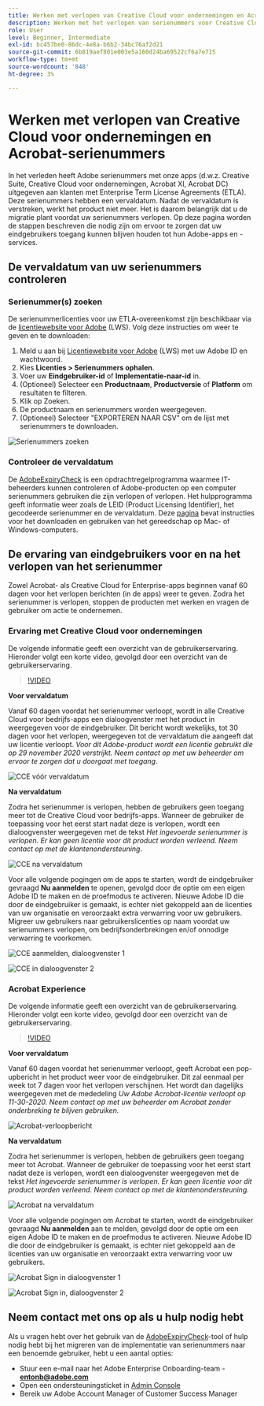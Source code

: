 ```yaml
---
title: Werken met verlopen van Creative Cloud voor ondernemingen en Acrobat-serienummers
description: Werken met het verlopen van serienummers voor Creative Cloud voor ondernemingen en Acrobat
role: User
level: Beginner, Intermediate
exl-id: bc457be0-86dc-4e8a-b6b2-34bc76af2d21
source-git-commit: 6b819aef801e003e5a160d24ba69522cf6a7e715
workflow-type: tm+mt
source-wordcount: '848'
ht-degree: 3%

---
```


# Werken met verlopen van Creative Cloud voor ondernemingen en Acrobat-serienummers

In het verleden heeft Adobe serienummers met onze apps (d.w.z. Creative Suite, Creative Cloud voor ondernemingen, Acrobat XI, Acrobat DC) uitgegeven aan klanten met Enterprise Term License Agreements (ETLA). Deze serienummers hebben een vervaldatum. Nadat de vervaldatum is verstreken, werkt het product niet meer. Het is daarom belangrijk dat u de migratie plant voordat uw serienummers verlopen. Op deze pagina worden de stappen beschreven die nodig zijn om ervoor te zorgen dat uw eindgebruikers toegang kunnen blijven houden tot hun Adobe-apps en -services.

## De vervaldatum van uw serienummers controleren

### Serienummer(s) zoeken

De serienummerlicenties voor uw ETLA-overeenkomst zijn beschikbaar via de [licentiewebsite voor Adobe](https://licensing.adobe.com/) (LWS). Volg deze instructies om weer te geven en te downloaden:

1. Meld u aan bij [Licentiewebsite voor Adobe](https://licensing.adobe.com/) (LWS) met uw Adobe ID en wachtwoord.
1. Kies **Licenties > Serienummers ophalen**.
1. Voer uw **Eindgebruiker-id** of **Implementatie-naar-id** in.
1. (Optioneel) Selecteer een **Productnaam**, **Productversie** of **Platform** om resultaten te filteren.
1. Klik op Zoeken.
1. De productnaam en serienummers worden weergegeven.
1. (Optioneel) Selecteer &quot;EXPORTEREN NAAR CSV&quot; om de lijst met serienummers te downloaden.

![Serienummers zoeken](assets/retrieveserialnumbers.png)

### Controleer de vervaldatum

De [AdobeExpiryCheck](https://helpx.adobe.com/enterprise/kb/volume-license-expiration-check.html) is een opdrachtregelprogramma waarmee IT-beheerders kunnen controleren of Adobe-producten op een computer serienummers gebruiken die zijn verlopen of verlopen. Het hulpprogramma geeft informatie weer zoals de LEID (Product Licensing Identifier), het gecodeerde serienummer en de vervaldatum. Deze [pagina](https://helpx.adobe.com/enterprise/kb/volume-license-expiration-check.html) bevat instructies voor het downloaden en gebruiken van het gereedschap op Mac- of Windows-computers.

## De ervaring van eindgebruikers voor en na het verlopen van het serienummer

Zowel Acrobat- als Creative Cloud for Enterprise-apps beginnen vanaf 60 dagen voor het verlopen berichten (in de apps) weer te geven. Zodra het serienummer is verlopen, stoppen de producten met werken en vragen de gebruiker om actie te ondernemen.

### Ervaring met Creative Cloud voor ondernemingen

De volgende informatie geeft een overzicht van de gebruikerservaring. Hieronder volgt een korte video, gevolgd door een overzicht van de gebruikerservaring.

>[!VIDEO](https://video.tv.adobe.com/v/331746?hidetitle=true)

**Voor vervaldatum**

Vanaf 60 dagen voordat het serienummer verloopt, wordt in alle Creative Cloud voor bedrijfs-apps een dialoogvenster met het product in weergegeven voor de eindgebruiker. Dit bericht wordt wekelijks, tot 30 dagen voor het verlopen, weergegeven tot de vervaldatum die aangeeft dat uw licentie verloopt. *Voor dit Adobe-product wordt een licentie gebruikt die op 29 november 2020 verstrijkt. Neem contact op met uw beheerder om ervoor te zorgen dat u doorgaat met toegang*.

![CCE vóór vervaldatum](assets/cceexpiring.png)

**Na vervaldatum**

Zodra het serienummer is verlopen, hebben de gebruikers geen toegang meer tot de Creative Cloud voor bedrijfs-apps. Wanneer de gebruiker de toepassing voor het eerst start nadat deze is verlopen, wordt een dialoogvenster weergegeven met de tekst *Het ingevoerde serienummer is verlopen. Er kan geen licentie voor dit product worden verleend. Neem contact op met de klantenondersteuning*.

![CCE na vervaldatum](assets/cceafterexpire.png)

Voor alle volgende pogingen om de apps te starten, wordt de eindgebruiker gevraagd **Nu aanmelden** te openen, gevolgd door de optie om een eigen Adobe ID te maken en de proefmodus te activeren. Nieuwe Adobe ID die door de eindgebruiker is gemaakt, is echter niet gekoppeld aan de licenties van uw organisatie en veroorzaakt extra verwarring voor uw gebruikers. Migreer uw gebruikers naar gebruikerslicenties op naam voordat uw serienummers verlopen, om bedrijfsonderbrekingen en/of onnodige verwarring te voorkomen.

![CCE aanmelden, dialoogvenster 1](assets/ccesignin1.png)

![CCE in dialoogvenster 2](assets/ccesignin2.png)

### Acrobat Experience

De volgende informatie geeft een overzicht van de gebruikerservaring. Hieronder volgt een korte video, gevolgd door een overzicht van de gebruikerservaring.

>[!VIDEO](https://video.tv.adobe.com/v/331749?hidetitle=true)


**Voor vervaldatum**

Vanaf 60 dagen voordat het serienummer verloopt, geeft Acrobat een pop-upbericht in het product weer voor de eindgebruiker. Dit zal eenmaal per week tot 7 dagen voor het verlopen verschijnen. Het wordt dan dagelijks weergegeven met de mededeling *Uw Adobe Acrobat-licentie verloopt op 11-30-2020. Neem contact op met uw beheerder om Acrobat zonder onderbreking te blijven gebruiken.*

![Acrobat-verloopbericht](assets/acrobatexpiring.png)

**Na vervaldatum**

Zodra het serienummer is verlopen, hebben de gebruikers geen toegang meer tot Acrobat. Wanneer de gebruiker de toepassing voor het eerst start nadat deze is verlopen, wordt een dialoogvenster weergegeven met de tekst *Het ingevoerde serienummer is verlopen. Er kan geen licentie voor dit product worden verleend. Neem contact op met de klantenondersteuning.*

![Acrobat na vervaldatum](assets/acrobatafterexpire.png)

Voor alle volgende pogingen om Acrobat te starten, wordt de eindgebruiker gevraagd **Nu aanmelden** aan te melden, gevolgd door de optie om een eigen Adobe ID te maken en de proefmodus te activeren. Nieuwe Adobe ID die door de eindgebruiker is gemaakt, is echter niet gekoppeld aan de licenties van uw organisatie en veroorzaakt extra verwarring voor uw gebruikers.

![Acrobat Sign in dialoogvenster 1](assets/acrobatsignin1.png)

![Acrobat Sign in, dialoogvenster 2](assets/acrobatsignin2.png)

## Neem contact met ons op als u hulp nodig hebt

Als u vragen hebt over het gebruik van de [AdobeExpiryCheck](https://helpx.adobe.com/enterprise/kb/volume-license-expiration-check.html)-tool of hulp nodig hebt bij het migreren van de implementatie van serienummers naar een benoemde gebruiker, hebt u een aantal opties:
* Stuur een e-mail naar het Adobe Enterprise Onboarding-team - **entonb@adobe.com**
* Open een ondersteuningsticket in [Admin Console](https://adminconsole.adobe.com/support)
* Bereik uw Adobe Account Manager of Customer Success Manager
